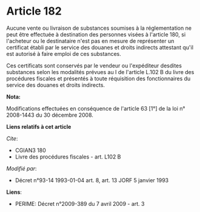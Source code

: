 # Article 182

Aucune vente ou livraison de substances soumises à la réglementation ne peut être effectuée à destination des personnes
visées à l'article 180, si l'acheteur ou le destinataire n'est pas en mesure de représenter un certificat établi par le
service des douanes et droits indirects attestant qu'il est autorisé à faire emploi de ces substances.

Ces certificats sont conservés par le vendeur ou l'expéditeur desdites substances selon les modalités prévues au I de
l'article L.102 B du livre des procédures fiscales et présentés à toute réquisition des fonctionnaires du service des douanes
et droits indirects.

**Nota:**

Modifications effectuées en conséquence de l'article 63 [1°] de la loi n° 2008-1443 du 30 décembre 2008.

**Liens relatifs à cet article**

_Cite_:

  - CGIAN3 180
  - Livre des procédures fiscales - art. L102 B

_Modifié par_:

  - Décret n°93-14 1993-01-04 art. 8, art. 13 JORF 5 janvier 1993

**Liens**:

  - PERIME: Décret n°2009-389 du 7 avril 2009 - art. 3
